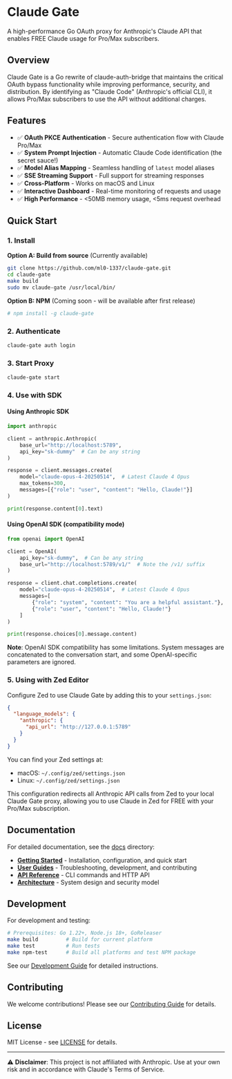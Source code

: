 # Claude Gate

A high-performance Go OAuth proxy for Anthropic's Claude API that enables FREE Claude usage for Pro/Max subscribers.

## Overview

Claude Gate is a Go rewrite of claude-auth-bridge that maintains the critical OAuth bypass functionality while improving performance, security, and distribution. By identifying as "Claude Code" (Anthropic's official CLI), it allows Pro/Max subscribers to use the API without additional charges.

## Features

- ✅ **OAuth PKCE Authentication** - Secure authentication flow with Claude Pro/Max
- ✅ **System Prompt Injection** - Automatic Claude Code identification (the secret sauce!)
- ✅ **Model Alias Mapping** - Seamless handling of `latest` model aliases
- ✅ **SSE Streaming Support** - Full support for streaming responses
- ✅ **Cross-Platform** - Works on macOS and Linux
- ✅ **Interactive Dashboard** - Real-time monitoring of requests and usage
- ✅ **High Performance** - <50MB memory usage, <5ms request overhead

## Quick Start

### 1. Install

**Option A: Build from source** (Currently available)
```bash
git clone https://github.com/ml0-1337/claude-gate.git
cd claude-gate
make build
sudo mv claude-gate /usr/local/bin/
```

**Option B: NPM** (Coming soon - will be available after first release)
```bash
# npm install -g claude-gate
```

### 2. Authenticate

```bash
claude-gate auth login
```

### 3. Start Proxy

```bash
claude-gate start
```

### 4. Use with SDK

#### Using Anthropic SDK
```python
import anthropic

client = anthropic.Anthropic(
    base_url="http://localhost:5789",
    api_key="sk-dummy"  # Can be any string
)

response = client.messages.create(
    model="claude-opus-4-20250514",  # Latest Claude 4 Opus
    max_tokens=300,
    messages=[{"role": "user", "content": "Hello, Claude!"}]
)

print(response.content[0].text)
```

#### Using OpenAI SDK (compatibility mode)
```python
from openai import OpenAI

client = OpenAI(
    api_key="sk-dummy",  # Can be any string
    base_url="http://localhost:5789/v1/"  # Note the /v1/ suffix
)

response = client.chat.completions.create(
    model="claude-opus-4-20250514",  # Latest Claude 4 Opus
    messages=[
        {"role": "system", "content": "You are a helpful assistant."},
        {"role": "user", "content": "Hello, Claude!"}
    ]
)

print(response.choices[0].message.content)
```

**Note**: OpenAI SDK compatibility has some limitations. System messages are concatenated to the conversation start, and some OpenAI-specific parameters are ignored.

### 5. Using with Zed Editor

Configure Zed to use Claude Gate by adding this to your `settings.json`:

```json
{
  "language_models": {
    "anthropic": {
      "api_url": "http://127.0.0.1:5789"
    }
  }
}
```

You can find your Zed settings at:
- macOS: `~/.config/zed/settings.json`
- Linux: `~/.config/zed/settings.json`

This configuration redirects all Anthropic API calls from Zed to your local Claude Gate proxy, allowing you to use Claude in Zed for FREE with your Pro/Max subscription.

## Documentation

For detailed documentation, see the [docs](./docs) directory:

- **[Getting Started](./docs/getting-started/)** - Installation, configuration, and quick start
- **[User Guides](./docs/guides/)** - Troubleshooting, development, and contributing
- **[API Reference](./docs/reference/)** - CLI commands and HTTP API
- **[Architecture](./docs/architecture/)** - System design and security model

## Development

For development and testing:

```bash
# Prerequisites: Go 1.22+, Node.js 18+, GoReleaser
make build         # Build for current platform
make test          # Run tests
make npm-test      # Build all platforms and test NPM package
```

See our [Development Guide](./docs/guides/development.md) for detailed instructions.

## Contributing

We welcome contributions! Please see our [Contributing Guide](./docs/guides/contributing.md) for details.

## License

MIT License - see [LICENSE](./LICENSE) for details.

---

⚠️ **Disclaimer**: This project is not affiliated with Anthropic. Use at your own risk and in accordance with Claude's Terms of Service.
